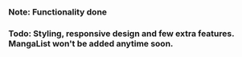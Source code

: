 ### Note: Functionality done

### Todo: Styling, responsive design and few extra features. MangaList won't be added anytime soon.
